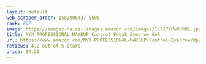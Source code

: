 ```yaml
---
layout: default 
﻿web_scraper_order: 1582906437-5585
rank: #67
image: https://images-na.ssl-images-amazon.com/images/I/717YPwOUhHL.jpg
title: NYX PROFESSIONAL MAKEUP Control Freak Eyebrow Gel
url: https://www.amazon.com/NYX-PROFESSIONAL-MAKEUP-Control-Eyebrow/dp/B00INCDKDQ/ref=zg_mw_beauty_67?_encoding=UTF8&psc=1&refRID=YYBFCP7S84ZRSDXVY198
reviews: 4.2 out of 5 stars
price: $4.20 
---
```


